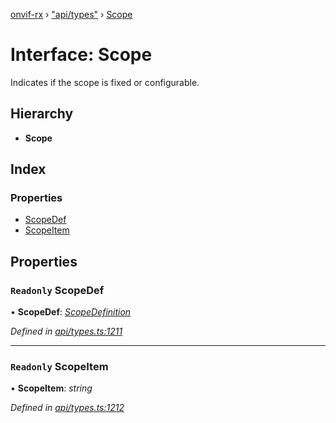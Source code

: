 [onvif-rx](../README.md) › ["api/types"](../modules/_api_types_.md) › [Scope](_api_types_.scope.md)

# Interface: Scope

Indicates if the scope is fixed or configurable.

## Hierarchy

* **Scope**

## Index

### Properties

* [ScopeDef](_api_types_.scope.md#readonly-scopedef)
* [ScopeItem](_api_types_.scope.md#readonly-scopeitem)

## Properties

### `Readonly` ScopeDef

• **ScopeDef**: *[ScopeDefinition](../enums/_api_types_.scopedefinition.md)*

*Defined in [api/types.ts:1211](https://github.com/patrickmichalina/onvif-rx/blob/3e9b152/src/api/types.ts#L1211)*

___

### `Readonly` ScopeItem

• **ScopeItem**: *string*

*Defined in [api/types.ts:1212](https://github.com/patrickmichalina/onvif-rx/blob/3e9b152/src/api/types.ts#L1212)*
